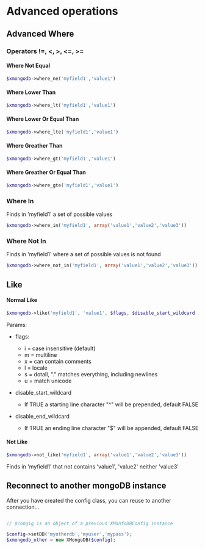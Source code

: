 # Advanced operations

## Advanced Where

### Operators !=, <, >, <=, >=
#### Where Not Equal
```php
$xmongodb->where_ne('myfield1','value1')
```
#### Where Lower Than
```php
$xmongodb->where_lt('myfield1','value1')
```
#### Where Lower Or Equal Than
```php
$xmongodb->where_lte('myfield1','value1')
```
#### Where Greather Than
```php
$xmongodb->where_gt('myfield1','value1')
```
#### Where Greather Or Equal Than
```php
$xmongodb->where_gte('myfield1','value1')
```
### Where In
Finds in 'myfield1' a set of possible values
```php
$xmongodb->where_in('myfield1', array('value1','value2','value3'))
```

### Where Not In
Finds in 'myfield1' where a set of possible values is not found
```php
$xmongodb->where_not_in('myfield1', array('value1','value2','value3'))
```

## Like
#### Normal Like
```php
$xmongodb->like('myfield1', 'value1', $flags, $disable_start_wildcard , $disable_end_wildcard)
```
Params:

  - flags:
    * i = case insensitive (default)
    * m = multiline
    * x = can contain comments
    * l = locale
    * s = dotall, "." matches everything, including newlines
    * u = match unicode

  - disable_start_wildcard
    * If TRUE a starting line character "^" will be prepended, default FALSE

  - disable_end_wildcard
    * If TRUE an ending line character "$" will be appended, default FALSE

#### Not Like
```php
$xmongodb->not_like('myfield1', array('value1','value2','value3'))
```
Finds in 'myfield1' that not contains 'value1', 'value2' neither 'value3'

## Reconnect to another mongoDB instance
After you have created the config class, you can reuse to another connection...
```php

// $congig is an object of a previous XMonfoDBConfig instance

$config->setDB('myotherdb','myuser','mypass');
$xmongodb_other = new XMongoDB($config);
```
